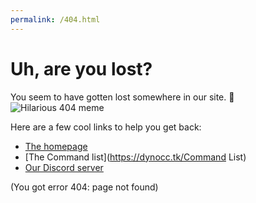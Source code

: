 ```yaml
---
permalink: /404.html
---
```

# Uh, are you lost?

You seem to have gotten lost somewhere in our site. 👀
![Hilarious 404 meme](404.png)

Here are a few cool links to help you get back:

* [The homepage](https://dynocc.tk)
* [The Command list](https://dynocc.tk/Command List)
* [Our Discord server](https://discord.gg/6hRKRsB)

(You got error 404: page not found)
